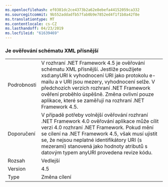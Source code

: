 ```yaml
---
ms.openlocfilehash: ef0381dc2ce4373b2a62e8ebefa44152059ca332
ms.sourcegitcommit: 9b552addadfb57fab0b9e7852ed4f1f1b8a42f8e
ms.translationtype: MT
ms.contentlocale: cs-CZ
ms.lasthandoff: 04/23/2019
ms.locfileid: "61639469"
---
```

### <a name="xml-schema-validation-is-stricter"></a>Je ověřování schématu XML přísnější

|   |   |
|---|---|
|Podrobnosti|V rozhraní .NET Framework 4.5 je ověřování schématu XML přísnější. Jestliže použijete xsd:anyURI k vyhodnocení URI jako protokolu e-mailu a v URI jsou mezery, vyhodnocení selže. V předchozích verzích rozhraní .NET Framework ověření proběhlo úspěšně. Změna ovlivní pouze aplikace, které se zaměřují na rozhraní .NET Framework 4.5.|
|Doporučení|V případě potřeby volnější ověřování rozhraní .NET Framework 4.0 ověřování aplikace může cílit verzi 4.0 rozhraní .NET Framework. Pokud mění se cílení na .NET Framework 4.5, však musí ujistit se, že nejsou neplatné identifikátory URI (s mezerami) stanovená jako hodnoty atributů s datovým typem anyURI provedena revize kódu.|
|Rozsah|Vedlejší|
|Version|4.5|
|Type|Změna cílení|
